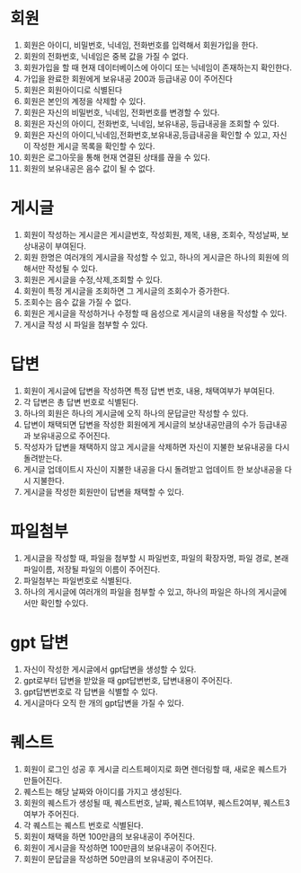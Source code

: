 # 회원
1. 회원은 아이디, 비밀번호, 닉네임, 전화번호를 입력해서 회원가입을 한다.
2. 회원의 전화번호, 닉네임은 중복 값을 가질 수 없다. 
3. 회원가입을 할 때 현재 데이터베이스에 아이디 또는 닉네임이 존재하는지 확인한다.
4. 가입을 완료한 회원에게 보유내공 200과 등급내공 0이 주어진다
5. 회원은 회원아이디로 식별된다
6. 회원은 본인의 계정을 삭제할 수 있다.
7. 회원은 자신의 비밀번호, 닉네임, 전화번호를 변경할 수 있다.
8. 회원은 자신의 아이디, 전화번호, 닉네임, 보유내공, 등급내공을 조회할 수 있다.
9. 회원은 자신의 아이디,닉네임,전화번호,보유내공,등급내공을 확인할 수 있고, 자신이 작성한 게시글 목록을 확인할 수 있다.
10. 회원은 로그아웃을 통해 현재 연결된 상태를 끊을 수 있다.
11. 회원의 보유내공은 음수 값이 될 수 없다.
# 게시글
   1. 회원이 작성하는 게시글은 게시글번호, 작성회원, 제목, 내용, 조회수, 작성날짜, 보상내공이 부여된다.
   2. 회원 한명은 여러개의 게시글을 작성할 수 있고, 하나의 게시글은 하나의 회원에 의해서만 작성될 수 있다.
   3. 회원은 게시글을 수정,삭제,조회할 수 있다.
   4. 회원이 특정 게시글을 조회하면 그 게시글의 조회수가 증가한다.
   5. 조회수는 음수 값을 가질 수 없다. 
   6. 회원은 게시글을 작성하거나 수정할 때 음성으로 게시글의 내용을 작성할 수 있다.
   7. 게시글 작성 시 파일을 첨부할 수 있다.
# 답변
   1. 회원이 게시글에 답변을 작성하면 특정 답변 번호, 내용, 채택여부가 부여된다.
   2. 각 답변은 총 답변 번호로 식별된다.
   3. 하나의 회원은 하나의 게시글에 오직 하나의 문답글만 작성할 수 있다.
   4. 답변이 채택되면 답변을 작성한 회원에게 게시글의 보상내공만큼의 수가 등급내공과 보유내공으로 주어진다.
   5. 작성자가 답변을 채택하지 않고 게시글을 삭제하면 자신이 지불한 보유내공을 다시 돌려받는다.
   6. 게시글 업데이트시 자신이 지불한 내공을 다시 돌려받고 업데이트 한 보상내공을 다시 지불한다.
   7. 게시글을 작성한 회원만이 답변을 채택할 수 있다.

# 파일첨부
   1. 게시글을 작성할 때, 파일을 첨부할 시 파일번호, 파일의 확장자명, 파일 경로, 본래 파일이름, 저장될 파일의 이름이 주어진다.
   2. 파일첨부는 파일번호로 식별된다.
   3. 하나의 게시글에 여러개의 파일을 첨부할 수 있고, 하나의 파일은 하나의 게시글에서만 확인할 수있다.

# gpt 답변
   1. 자신이 작성한 게시글에서 gpt답변을 생성할 수 있다.
   2. gpt로부터 답변을 받았을 때 gpt답변번호, 답변내용이 주어진다.
   3. gpt답변번호로 각 답변을 식별할 수 있다.
   4. 게시글마다 오직 한 개의 gpt답변을 가질 수 있다.

# 퀘스트
   1. 회원이 로그인 성공 후 게시글 리스트페이지로 화면 렌더링할 때, 새로운 퀘스트가 만들어진다.
   2. 퀘스트는 해당 날짜와 아이디를 가지고 생성된다.
   3. 회원의 퀘스트가 생성될 때, 퀘스트번호, 날짜, 퀘스트1여부, 퀘스트2여부, 퀘스트3여부가 주어진다.
   4. 각 퀘스트는 퀘스트 번호로 식별된다.
   5. 회원이 채택을 하면 100만큼의 보유내공이 주어진다.
   6. 회원이 게시글을 작성하면 100만큼의 보유내공이 주어진다.
   7. 회원이 문답글을 작성하면 50만큼의 보유내공이 주어진다.
